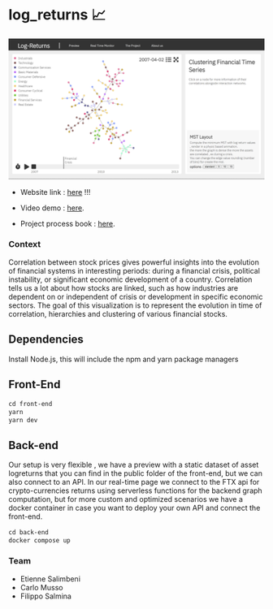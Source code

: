 # log_returns 📈


![screenshot](Screenshot.png)

- Website link : [here](https://log-returns.vercel.app) !!!

- Video demo : [here](https://drive.google.com/file/d/1wPa14Ffe22kQ0mkvphe38TNsmUZIkYer/view?usp=sharing).

- Project process book : [here](/milestones/Team%20AvanTuRiais%20-%20PROCESS%20BOOK.pdf).

### Context

Correlation between stock prices gives powerful insights into the evolution of financial systems in interesting periods: during a financial crisis, political instability, or significant economic development of a country. Correlation tells us a lot about how stocks are linked, such as how industries are dependent on or independent of crisis or development in specific economic sectors.
The goal of this visualization is to represent the evolution in time of correlation, hierarchies and clustering of various financial stocks.

## Dependencies

Install Node.js, this will include the npm and yarn package managers

## Front-End

```
cd front-end
yarn
yarn dev
```

## Back-end

Our setup is very flexible , we have a preview with a static dataset of asset logreturns that you can find in the public folder of the front-end, but we can also connect to an API. In our real-time page we connect to the FTX api for crypto-currencies returns using serverless functions for the backend graph computation, but for more custom and optimized scenarios we have a docker container in case you want to deploy your own API and connect the front-end.

```
cd back-end
docker compose up
```

### Team

- Etienne Salimbeni
- Carlo Musso
- Filippo Salmina
